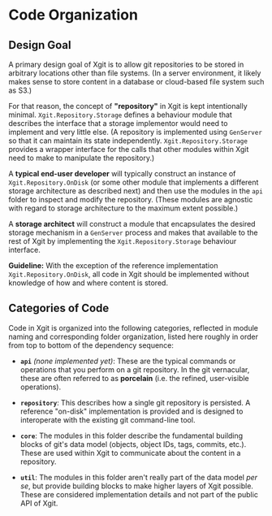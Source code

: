 # Code Organization

## Design Goal

A primary design goal of Xgit is to allow git repositories to be stored in
arbitrary locations other than file systems. (In a server environment, it likely
makes sense to store content in a database or cloud-based file system such as S3.)

For that reason, the concept of **"repository"** in Xgit is kept intentionally
minimal. `Xgit.Repository.Storage` defines a behaviour module that describes the interface
that a storage implementor would need to implement and very little else. (A repository
is implemented using `GenServer` so that it can maintain its state independently.
`Xgit.Repository.Storage` provides a wrapper interface for the calls that other modules
within Xgit need to make to manipulate the repository.)

A **typical end-user developer** will typically construct an instance of `Xgit.Repository.OnDisk`
(or some other module that implements a different storage architecture as described
next) and then use the modules in the `api` folder to inspect and modify the repository.
(These modules are agnostic with regard to storage architecture to the maximum
extent possible.)

A **storage architect** will construct a module that encapsulates the desired storage mechanism
in a `GenServer` process and makes that available to the rest of Xgit by implementing
the `Xgit.Repository.Storage` behaviour interface.

**Guideline:** With the exception of the reference implementation `Xgit.Repository.OnDisk`,
all code in Xgit should be implemented without knowledge of how and where content is stored.


## Categories of Code

Code in Xgit is organized into the following categories, reflected in module naming
and corresponding folder organization, listed here roughly in order from top to bottom
of the dependency sequence:

* **`api`** _(none implemented yet)_: These are the typical commands or operations
  that you perform on a git repository. In the git vernacular, these are often
  referred to as **porcelain** (i.e. the refined, user-visible operations).

* **`repository`**: This describes how a single git repository is persisted. A
  reference "on-disk" implementation is provided and is designed to interoperate
  with the existing git command-line tool.

* **`core`**: The modules in this folder describe the fundamental building blocks
  of git's data model (objects, object IDs, tags, commits, etc.). These are used
  within Xgit to communicate about the content in a repository.

* **`util`**: The modules in this folder aren't really part of the data model
  _per se_, but provide building blocks to make higher layers of Xgit possible.
  These are considered implementation details and not part of the public API of
  Xgit.
